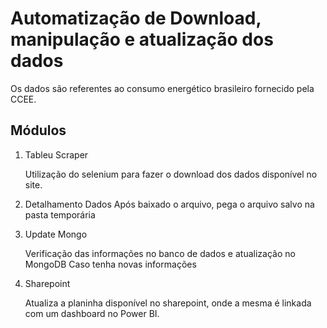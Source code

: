 # Automatização de Download, manipulação e atualização dos dados

Os dados são referentes ao consumo energético brasileiro fornecido pela CCEE.


## Módulos
1. Tableu Scraper

    Utilização do selenium para fazer o download dos dados disponível no site.

2. Detalhamento Dados
    Após baixado o arquivo, pega o arquivo salvo na pasta temporária 

3.  Update Mongo

    Verificação das informações no banco de dados e atualização no MongoDB
    Caso tenha novas informações

4. Sharepoint

    Atualiza a planinha disponível no sharepoint, onde a mesma é linkada com um 
    dashboard no Power BI.
